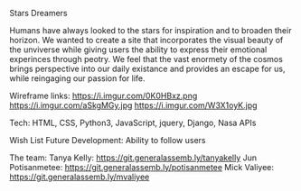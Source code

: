 Stars Dreamers



Humans have always looked to the stars for inspiration and to broaden their horizon. We wanted to create a site that incorporates the visual beauty of the unviverse while giving users the ability to express their emotional experinces through peotry. We feel that the vast enormety of the cosmos brings perspective into our daily existance and provides an escape for us, while reingaging our passion for life. 



Wireframe links:
https://i.imgur.com/0K0HBxz.png
https://i.imgur.com/aSkgMGy.jpg
https://i.imgur.com/W3X1oyK.jpg



Tech:
HTML, CSS, Python3, JavaScript, jquery, Django, Nasa APIs



Wish List Future Development:
Ability to follow users


The team:
Tanya Kelly: https://git.generalassemb.ly/tanyakelly
Jun Potisanmetee: https://git.generalassemb.ly/potisanmetee
Mick Valiyee: https://git.generalassemb.ly/mvaliyee
